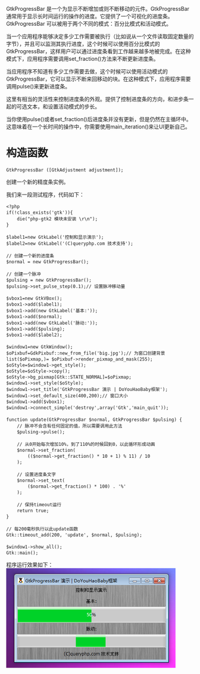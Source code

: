 GtkProgressBar 是一个为显示不断增加或则不断移动的元件。GtkProgressBar 通常用于显示长时间运行的操作的进度。它提供了一个可视化的进度条。GtkProgressBar 可以被用于两个不同的模式：百分比模式和活动模式。

当一个应用程序能够决定多少工作需要被执行（比如说从一个文件读取固定数量的字节），并且可以监测其执行进度，这个时候可以使用百分比模式的 GtkProgressBar，这样用户可以通过进度条看到工作越来越多地被完成。在这种模式下，应用程序需要调用set_fraction()方法来不断更新进度条。

当应用程序不知道有多少工作需要去做，这个时候可以使用活动模式的 GtkProgressBar，它可以显示不断来回移动的块。在这种模式下，应用程序需要调用pulse()来更新进度条。

这里有相当的灵活性来控制进度条的外观。提供了控制进度条的方向，和进步条一起的可选文本，和设置活动模式的步长。

当你使用pulse()或者set_fraction()后进度条并没有更新，但是仍然在主循环中。这意味着在一个长时间的操作中，你需要使用main_iteration()来让UI更新自己。

# 构造函数
~~~
GtkProgressBar ([GtkAdjustment adjustment]);  
~~~

创建一个新的精度条实例。

我们来一段测试程序，代码如下：
~~~
<?php          
if(!class_exists('gtk')){      
    die("php-gtk2 模块未安装 \r\n");  
}      
    
$label1=new GtkLabel('控制和显示演示');   
$label2=new GtkLabel('(C)queryphp.com 技术支持');   
  
// 创建一个新的进度条   
$normal = new GtkProgressBar();   
  
// 创建一个脉冲   
$pulsing = new GtkProgressBar();   
$pulsing->set_pulse_step(0.1);// 设置脉冲移动量   
  
$vbox1=new GtkVBox();   
$vbox1->add($label1);   
$vbox1->add(new GtkLabel('基本:'));   
$vbox1->add($normal);   
$vbox1->add(new GtkLabel('脉动:'));   
$vbox1->add($pulsing);   
$vbox1->add($label2);   
  
$window1=new GtkWindow();   
$oPixbuf=GdkPixbuf::new_from_file('big.jpg');// 为窗口创建背景   
list($oPixmap,)= $oPixbuf->render_pixmap_and_mask(255);   
$oStyle=$window1->get_style();   
$oStyle=$oStyle->copy();   
$oStyle->bg_pixmap[Gtk::STATE_NORMAL]=$oPixmap;   
$window1->set_style($oStyle);   
$window1->set_title('GtkProgressBar 演示 | DoYouHaoBaby框架');   
$window1->set_default_size(400,200);// 窗口大小   
$window1->add($vbox1);   
$window1->connect_simple('destroy',array('Gtk','main_quit'));   
  
function update(GtkProgressBar $normal, GtkProgressBar $pulsing) {   
    // 脉冲不会含有任何固定的值，所以需要调用此方法   
    $pulsing->pulse();   
  
    // 从0开始每次增加10%，到了110%的时候回到0，以此循环形成动画   
    $normal->set_fraction(   
        (($normal->get_fraction() * 10 + 1) % 11) / 10   
    );   
       
    // 设置进度条文字   
    $normal->set_text(   
        ($normal->get_fraction() * 100) . '%'   
    );   
  
    // 保持timeout运行   
    return true;   
}   
  
// 每200毫秒执行以此update函数   
Gtk::timeout_add(200, 'update', $normal, $pulsing);   
  
$window1->show_all();   
Gtk::main();
~~~  

程序运行效果如下：
![](image/screenshot_1482558973895.png)